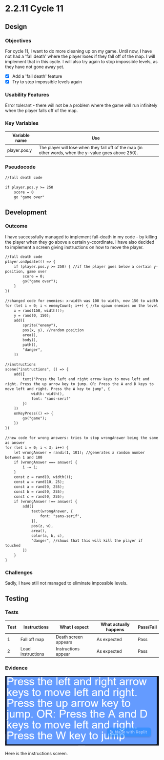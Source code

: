 # 2.2.11 Cycle 11

## Design

### Objectives

For cycle 11, I want to do more cleaning up on my game. Until now, I have not had a 'fall death' where the player loses if they fall off of the map. I will implement that in this cycle. I will also try again to stop impossible levels, as they have not gone away yet.

* [x] Add a 'fall death' feature
* [x] Try to stop impossible levels again

### Usability Features

Error tolerant - there will not be a problem where the game will run infinitely when the player falls off of the map.

### Key Variables

<table><thead><tr><th>Variable name</th><th>Use</th><th data-hidden></th></tr></thead><tbody><tr><td>player.pos.y</td><td>The player will lose when they fall off of the map (in other words, when the y-value goes above 250).</td><td></td></tr></tbody></table>

### Pseudocode

```
//fall death code

if player.pos.y >= 250
    score = 0
    go "game over"
```

## Development

### Outcome

I have successfully managed to implement fall-death in my code - by killing the player when they go above a certain y-coordinate. I have also decided to implement a screen giving instructions on how to move the player.

```
//fall death code
player.onUpdate(() => {
    if (player.pos.y >= 250) { //if the player goes below a certain y-position, game over
        score = 0;
        go("game over");
    }
})

//changed code for enemies: x-width was 100 to width, now 150 to width
for (let i = 0; i < enemyCount; i++) { //to spawn enemies on the level
    x = rand(150, width());
    y = rand(0, 150);
    add([
        sprite("enemy"),
        pos(x, y), //random position
        area(),
        body(),
        path(),
        "danger",
    ])

//instructions
scene("instructions", () => {
    add([
        text("Press the left and right arrow keys to move left and right. Press the up arrow key to jump. OR: Press the A and D keys to move left and right. Press the W key to jump", {
            width: width(),
            font: "sans-serif"
        })
    ])
    onKeyPress(() => {
        go("game");
    })
})

//new code for wrong answers: tries to stop wrongAnswer being the same as answer
for (let i = 0; i < 3; i++) {
    let wrongAnswer = randi(1, 101); //generates a random number between 1 and 100
    if (wrongAnswer === answer) {
        i -= 1;
    }
    const z = rand(0, width());
    const w = rand(10, 25);
    const a = rand(0, 255);
    const b = rand(0, 255);
    const c = rand(0, 255);
    if (wrongAnswer !== answer) {
        add([
            text(wrongAnswer, {
                font: "sans-serif",
            }),
            pos(z, w),
            area(),
            color(a, b, c),
            "danger", //shows that this will kill the player if touched
        ])
    }
}
```

### Challenges

Sadly, I have still not managed to eliminate impossible levels.

## Testing

### Tests

| Test | Instructions      | What I expect        | What actually happens | Pass/Fail |
| ---- | ----------------- | -------------------- | --------------------- | --------- |
| 1    | Fall off map      | Death screen appears | As expected           | Pass      |
| 2    | Load instructions | Instructions appear  | As expected           | Pass      |

### Evidence

![](<../.gitbook/assets/image (2) (1) (1) (1).png>)

Here is the instructions screen.
